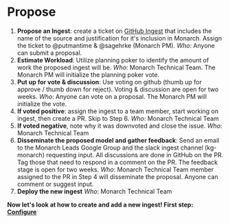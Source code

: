 # Propose 

1. **Propose an Ingest**: create a ticket on [GitHub Ingest](https://github.com/monarch-initiative/monarch-ingest/issues) that includes the name of the source and justification for it's inclusion in Monarch. Assign the ticket to @putmantime & @sagehrke (Monarch PM).
*Who*: Anyone can submit a proposal.
2. **Estimate Workload**: Utilize planning poker to identify the amount of work the proposed ingest will be.
*Who*: Monarch Technical Team. The Monarch PM will initialize the planning poker vote.
3. **Put up for vote & discussion**: Use voting on github (thumb up for approve / thumb down for reject). Voting & discussion are open for two weeks.
*Who*: Anyone can vote on a proposal. The Monarch PM will initialize the vote.
4. **If voted positive**: assign the ingest to a team member, start working on ingest, then create a PR. Skip to Step 6.
*Who*: Monarch Technical Team
5. **If voted negative**, note why it was downvoted and close the issue.
*Who*: Monarch Technical Team
6. **Disseminate the proposed model and gather feedback**: Send an email to the Monarch Leads Google Group and the slack ingest channel (kg-monarch) requesting input. All discussions are done in GitHub on the PR. Tag those that need to respond in a comment on the PR. The feedback stage is open for two weeks.
*Who*: Monarch Technical Team member assigned to the PR in Step 4 will disseminate the proposal. Anyone can comment or suggest input.
7. **Deploy the new ingest**
*Who*: Monarch Technical Team


**Now let's look at how to create and add a new ingest! First step: [Configure](Configure.md)**
